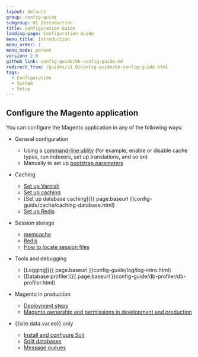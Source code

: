 ```yaml
---
layout: default
group: config-guide
subgroup: 01_Introduction
title: Configuration Guide
landing-page: Configuration Guide
menu_title: Introduction
menu_order: 1
menu_node: parent
version: 2.0
github_link: config-guide/bk-config-guide.md
redirect_from: /guides/v1.0/config-guide/bk-config-guide.html
tags:
  - Configuration
  - System
  - Setup
---
```


<h2 id="configuration">Configure the Magento application</h2>
You can configure the Magento application in any of the following ways:

*	General configuration

	*  	Using a <a href="{{page.baseurl}}config-guide/cli/config-cli.html">command-line utility</a> (for example, enable or disable cache types, run indexers, set up translations, and so on)
	*  	Manually to set up <a href="{{page.baseurl}}config-guide/bootstrap/magento-bootstrap.html">bootstrap parameters</a>

*	Caching

	*	<a href="{{page.baseurl}}config-guide/varnish/config-varnish.html">Set up Varnish</a>
	*  	<a href="{{page.baseurl}}config-guide/cache/caching.html">Set up caching</a>
	*	[Set up database caching]({{ page.baseurl }}config-guide/cache/caching-database.html)
	*	<a href="{{page.baseurl}}config-guide/redis/config-redis.html">Set up Redis</a>

*	Session storage
	*	[memcache]({{page.baseurl}}config-guide/memcache/memcache.html)
	*	[Redis]({{page.baseurl}}config-guide/redis/redis-session.html)
	*	[How to locate session files]({{page.baseurl}}config-guide/sessions.html)

*	Tools and debugging

	*	[Logging]({{ page.baseurl }}config-guide/log/log-intro.html)
	*	[Database profiler]({{ page.baseurl }}config-guide/db-profiler/db-profiler.html)

*	Magento in production

	*	[Deployment steps]({{page.baseurl}}config-guide/prod/prod_deploy.html)
	*	[Magento ownership and permissions in development and production]({{page.baseurl}}config-guide/prod/prod_file-sys-perms.html)

*	{{site.data.var.ee}} only

	*	<a href="{{page.baseurl}}config-guide/solr/solr-overview.html">Install and configure Solr</a>
	*	<a href="{{page.baseurl}}config-guide/multi-master/multi-master.html">Split databases</a>
	*	<a href="{{page.baseurl}}config-guide/mq/rabbitmq-overview.html">Message queues</a>




